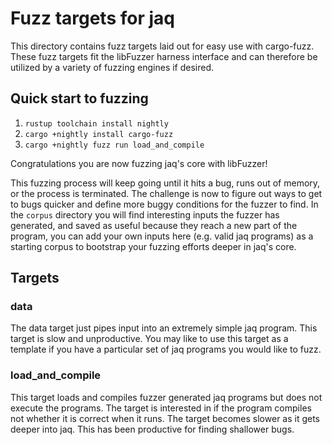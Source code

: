 Fuzz targets for jaq
===

This directory contains fuzz targets laid out for easy use with cargo-fuzz. These fuzz targets fit the libFuzzer harness interface and can therefore be utilized by a variety of fuzzing engines if desired.

## Quick start to fuzzing

1. `rustup toolchain install nightly`
2. `cargo +nightly install cargo-fuzz`
3. `cargo +nightly fuzz run load_and_compile`

Congratulations you are now fuzzing jaq's core with libFuzzer!

This fuzzing process will keep going until it hits a bug, runs out of memory, or the process is terminated. The challenge is now to figure out ways to get to bugs quicker and define more buggy conditions for the fuzzer to find. In the `corpus` directory you will find interesting inputs the fuzzer has generated, and saved as useful because they reach a new part of the program, you can add your own inputs here (e.g. valid jaq programs) as a starting corpus to bootstrap your fuzzing efforts deeper in jaq's core.


## Targets

### data

The data target just pipes input into an extremely simple jaq program. This target is slow and unproductive. You may like to use this target as a template if you have a particular set of jaq programs you would like to fuzz.

### load_and_compile

This target loads and compiles fuzzer generated jaq programs but does not execute the programs. The target is interested in if the program compiles not whether it is correct when it runs. The target becomes slower as it gets deeper into jaq. This has been productive for finding shallower bugs.
